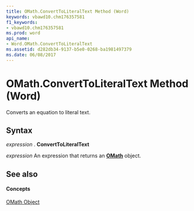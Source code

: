 ```yaml
---
title: OMath.ConvertToLiteralText Method (Word)
keywords: vbawd10.chm176357581
f1_keywords:
- vbawd10.chm176357581
ms.prod: word
api_name:
- Word.OMath.ConvertToLiteralText
ms.assetid: d282db34-9137-b5e0-0268-ba1981497379
ms.date: 06/08/2017
---
```



# OMath.ConvertToLiteralText Method (Word)

Converts an equation to literal text.


## Syntax

 _expression_ . **ConvertToLiteralText**

 _expression_ An expression that returns an **[OMath](Word.OMath.md)** object.


## See also


#### Concepts


[OMath Object](Word.OMath.md)


